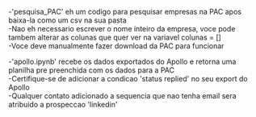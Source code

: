 -'pesquisa_PAC' eh um codigo para pesquisar empresas na PAC apos baixa-la como um csv na sua pasta  
-Nao eh necessario escrever o nome inteiro da empresa, voce pode tambem alterar as colunas que quer ver na variavel colunas = []  
-Voce deve manualmente fazer download da PAC para funcionar  

-'apollo.ipynb' recebe os dados exportados do Apollo e retorna uma planilha pre preenchida com os dados para a PAC  
-Certifique-se de adicionar a condicao 'status replied' no seu export do Apollo  
-Qualquer contato adicionado a sequencia que nao tenha email sera atribuido a prospeccao 'linkedin'  
